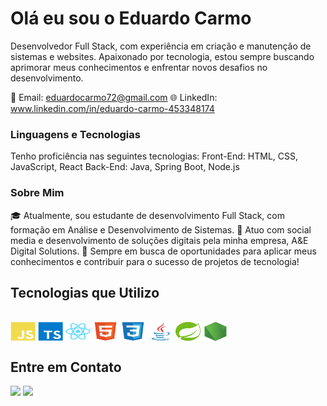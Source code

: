 # Olá eu sou o Eduardo Carmo

Desenvolvedor Full Stack, com experiência em criação e manutenção de sistemas e websites. Apaixonado por tecnologia, estou sempre buscando aprimorar meus conhecimentos e enfrentar novos desafios no desenvolvimento.

📧 Email: eduardocarmo72@gmail.com
🌐 LinkedIn: www.linkedin.com/in/eduardo-carmo-453348174

### Linguagens e Tecnologias
Tenho proficiência nas seguintes tecnologias:
Front-End: HTML, CSS, JavaScript, React
Back-End: Java, Spring Boot, Node.js

### Sobre Mim
🎓 Atualmente, sou estudante de desenvolvimento Full Stack, com formação em Análise e Desenvolvimento de Sistemas.
💼 Atuo com social media e desenvolvimento de soluções digitais pela minha empresa, A&E Digital Solutions.
🌱 Sempre em busca de oportunidades para aplicar meus conhecimentos e contribuir para o sucesso de projetos de tecnologia!

## Tecnologias que Utilizo
<div style="display: inline_block"><br> <img align="center" alt="Edu-Js" height="30" width="40" src="https://raw.githubusercontent.com/devicons/devicon/master/icons/javascript/javascript-plain.svg"> <img align="center" alt="Edu-Ts" height="30" width="40" src="https://raw.githubusercontent.com/devicons/devicon/master/icons/typescript/typescript-plain.svg"> <img align="center" alt="Edu-React" height="30" width="40" src="https://raw.githubusercontent.com/devicons/devicon/master/icons/react/react-original.svg"> <img align="center" alt="Edu-HTML" height="30" width="40" src="https://raw.githubusercontent.com/devicons/devicon/master/icons/html5/html5-original.svg"> <img align="center" alt="Edu-CSS" height="30" width="40" src="https://raw.githubusercontent.com/devicons/devicon/master/icons/css3/css3-original.svg"> <img align="center" alt="Edu-Java" height="30" width="40" src="https://raw.githubusercontent.com/devicons/devicon/master/icons/java/java-original.svg"> <img align="center" alt="Edu-Spring" height="30" width="40" src="https://raw.githubusercontent.com/devicons/devicon/master/icons/spring/spring-original.svg"> <img align="center" alt="Edu-Node" height="30" width="40" src="https://raw.githubusercontent.com/devicons/devicon/master/icons/nodejs/nodejs-original.svg"> </div>


## Entre em Contato
<div> 
<a href="mailto:eduardocarmo72@gmail.com"><img src="https://img.shields.io/badge/-Gmail-%23333?style=for-the-badge&logo=gmail&logoColor=white" target="_blank"></a> <a href="https://www.linkedin.com/in/eduardo-carmo-453348174" target="_blank"><img src="https://img.shields.io/badge/-LinkedIn-%230077B5?style=for-the-badge&logo=linkedin&logoColor=white" target="_blank">
</a> 
</div>
